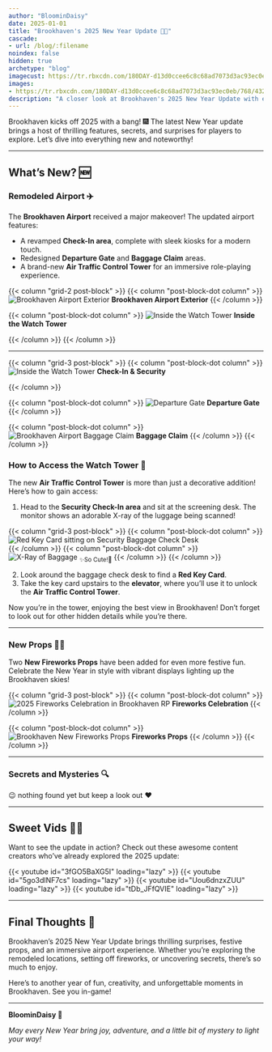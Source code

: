 ```yaml
---
author: "BloominDaisy"
date: 2025-01-01
title: "Brookhaven's 2025 New Year Update 🎉✨"
cascade:
- url: /blog/:filename
noindex: false
hidden: true
archetype: "blog"
imagecust: https://tr.rbxcdn.com/180DAY-d13d0ccee6c8c68ad7073d3ac93ec0eb/768/432/Image/Png/noFilter
images:
- https://tr.rbxcdn.com/180DAY-d13d0ccee6c8c68ad7073d3ac93ec0eb/768/432/Image/Png/noFilter
description: "A closer look at Brookhaven's 2025 New Year Update with exciting new features, secrets, and more!"
---
```


Brookhaven kicks off 2025 with a bang! 🎆 The latest New Year update brings a host of thrilling features, secrets, and surprises for players to explore. Let’s dive into everything new and noteworthy!

---

## What’s New? 🆕

### Remodeled Airport ✈️  
The **Brookhaven Airport** received a major makeover! The updated airport features:
- A revamped **Check-In area**, complete with sleek kiosks for a modern touch.
- Redesigned **Departure Gate** and **Baggage Claim** areas.
- A brand-new **Air Traffic Control Tower** for an immersive role-playing experience.  

{{< column "grid-2 post-block" >}}
{{< column "post-block-dot column" >}}
![Brookhaven Airport Exterior](/images/blog/airport_update_exterior_view.png)
**Brookhaven Airport Exterior**
{{< /column >}}

{{< column "post-block-dot column" >}}
![Inside the Watch Tower](/images/blog/airport_update_inside_new_watch_tower.png)
**Inside the Watch Tower**

{{< /column >}}
{{< /column >}}

---

{{< column "grid-3 post-block" >}}
{{< column "post-block-dot column" >}}
![Inside the Watch Tower](/images/blog/airport_update_check-in_and_security_checkpoint_brookhaven.png)
**Check-In & Security**

{{< /column >}}

{{< column "post-block-dot column" >}}
![Departure Gate](/images/blog/airport_update_departure_gate.png)
**Departure Gate**
{{< /column >}}

{{< column "post-block-dot column" >}}
![Brookhaven Airport Baggage Claim](/images/blog/airport_update_baggage_claim_at_brookhaven_airport.png)
**Baggage Claim**
{{< /column >}}
{{< /column >}}

### How to Access the Watch Tower 🚨  
The new **Air Traffic Control Tower** is more than just a decorative addition! Here’s how to gain access:  
1. Head to the **Security Check-In area** and sit at the screening desk. The monitor shows an adorable X-ray of the luggage being scanned!  

{{< column "grid-3 post-block" >}}
{{< column "post-block-dot column" >}}
   ![Red Key Card sitting on Security Baggage Check Desk](/images/blog/airport_update_red_key_card_at_scanning_desk.png)  
{{< /column >}}
{{< column "post-block-dot column" >}}
   ![X-Ray of Baggage](/images/blog/airport_update_x-ray_of_baggage.png)
   <sub>✨So Cute!🤭</sub>
{{< /column >}}
{{< /column >}}

2. Look around the baggage check desk to find a **Red Key Card**.  
3. Take the key card upstairs to the **elevator**, where you’ll use it to unlock the **Air Traffic Control Tower**.  

Now you’re in the tower, enjoying the best view in Brookhaven! Don’t forget to look out for other hidden details while you’re there.


---

### New Props 🧨🎇  
Two **New Fireworks Props** have been added for even more festive fun. Celebrate the New Year in style with vibrant displays lighting up the Brookhaven skies!

{{< column "grid-3 post-block" >}}
{{< column "post-block-dot column" >}}
![2025 Fireworks Celebration in Brookhaven RP](/images/blog/2025_Fireworks_Celebration_in_Brookhaven_RP.png)
**Fireworks Celebration**
{{< /column >}}

{{< column "post-block-dot column" >}}
![Brookhaven New Fireworks Props](/images/blog/Brookhaven_New_Fireworks_Props.png)
**Fireworks Props**
{{< /column >}}
{{< /column >}}

---

### Secrets and Mysteries 🔍  
:wink: nothing found yet but keep a look out :hearts:

---

## Sweet Vids 🎥🍬  

Want to see the update in action? Check out these awesome content creators who’ve already explored the 2025 update:  

<div class="grid-2 post-vid-dot">
{{< youtube id="3fGO5BaXG5I" loading="lazy" >}}
{{< youtube id="5go3dlNF7cs" loading="lazy" >}}
{{< youtube id="Uou6dnzxZUU" loading="lazy" >}}
{{< youtube id="tDb_JFfQVIE" loading="lazy" >}}
</div>


---

## Final Thoughts 🌟  

Brookhaven’s 2025 New Year Update brings thrilling surprises, festive props, and an immersive airport experience. Whether you’re exploring the remodeled locations, setting off fireworks, or uncovering secrets, there’s so much to enjoy.  

Here’s to another year of fun, creativity, and unforgettable moments in Brookhaven. See you in-game!

---

**BloominDaisy 💜**

_May every New Year bring joy, adventure, and a little bit of mystery to light your way!_
